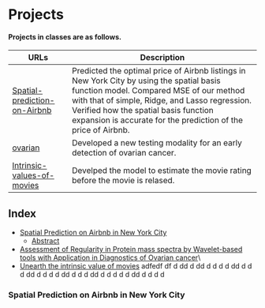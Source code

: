 # Projects

#### Projects in classes are as follows.

| URLs | Description |
|--------------------------------------------------------------------------------------------------------------|-------------------------------------------------------------------------------------------------------------------------------------------------------------------|
| [Spatial-prediction-on-Airbnb](https://github.com/hsongchoi/Projects/tree/master/Spatial-prediction-on-Airbnb) | Predicted the optimal price of Airbnb listings in New York City by using the spatial basis function model. Compared MSE of our method with that of simple, Ridge, and Lasso regression. Verified how the spatial basis function expansion is accurate for the prediction of the price of Airbnb.  |
| [ovarian](https://github.com/hsongchoi/Projects/tree/master/ovarian) | Developed a new testing modality for an early detection of ovarian cancer. |
| [Intrinsic-values-of-movies](https://github.com/hsongchoi/Projects/tree/master/Intrinsic-values-of-movies) | Develped the model to estimate the movie rating before the movie is relased.



## Index

* [Spatial Prediction on Airbnb in New York City](#Spatial)
    * [Abstract](#abstract)
* [Assessment of Regularity in Protein mass spectra by Wavelet-based tools with Application in Diagnostics of Ovarian cancer](#overian)\
* [Unearth the intrinsic value of movies](#movies)
adfedf
df
d
dd
d
dd
d
d
d
d
dd
d
d
d
dd
d
d
d
d
dd
d
d
d
dd
d
d
d
d
d
dd
d
d
d
d


### Spatial Prediction on Airbnb in New York City

